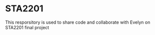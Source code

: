 # STA2201
This resporsitory is used to share code and collaborate with Evelyn on STA2201 final project 
